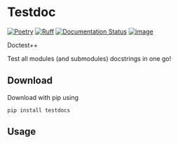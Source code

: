 # Testdoc

[![Poetry](https://img.shields.io/endpoint?url=https://python-poetry.org/badge/v0.json)](https://python-poetry.org/)
[![Ruff](https://img.shields.io/endpoint?url=https://raw.githubusercontent.com/astral-sh/ruff/main/assets/badge/v2.json)](https://github.com/astral-sh/ruff)
[![Documentation Status](https://readthedocs.org/projects/testdocs-python/badge/?version=latest)](https://testdocs-python.readthedocs.io/en/latest/?badge=latest)
[![image](https://img.shields.io/pypi/v/testdocs.svg)](https://pypi.python.org/pypi/testdocs)

Doctest++

Test all modules (and submodules) docstrings in one go!

## Download

Download with pip using 
```
pip install testdocs
```

## Usage

